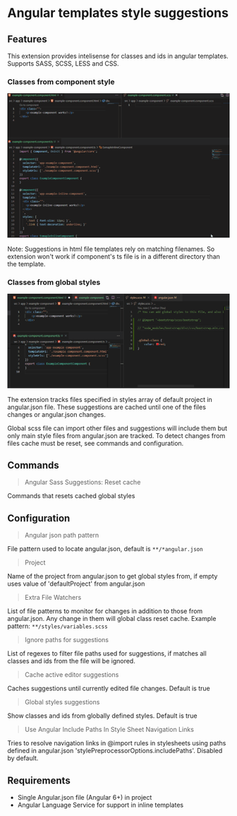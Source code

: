 # Angular templates style suggestions
## Features
This extension provides intelisense for classes and ids in angular templates. Supports SASS, SCSS, LESS and CSS.

### Classes from component style
![Component scoped css classes](images/local-css.gif)

Note: Suggestions in html file templates rely on matching filenames. So extension won't work if component's ts file is in a different directory than the template.

### Classes from global styles
![Global css classes](images/global-css.gif)

The extension tracks files specified in styles array of default project in angular.json file. These suggestions are cached until one of the files changes or angular.json changes.

Global scss file can import other files and suggestions will include them but only main style files from angular.json are tracked. To detect changes from files cache must be reset, see commands and configuration.

## Commands

>Angular Sass Suggestions: Reset cache

Commands that resets cached global styles

## Configuration

>Angular json path pattern

File pattern used to locate angular.json, default is `**/*angular.json`

>Project

Name of the project from angular.json to get global styles from, if empty uses value of 'defaultProject' from angular.json

>Extra File Watchers

List of file patterns to monitor for changes in addition to those from angular.json. Any change in them will global class reset cache.
Example pattern:
`**/styles/variables.scss`

>Ignore paths for suggestions

List of regexes to filter file paths used for suggestions, if matches all classes and ids from the file will be ignored.

>Cache active editor suggestions

Caches suggestions until currently edited file changes. Default is true

>Global styles suggestions

Show classes and ids from globally defined styles. Default is true

>Use Angular Include Paths In Style Sheet Navigation Links

Tries to resolve navigation links in @import rules in stylesheets using paths defined in angular.json 'stylePreprocessorOptions.includePaths'.
Disabled by default.

## Requirements

* Single Angular.json file (Angular 6+) in project
* Angular Language Service for support in inline templates 




